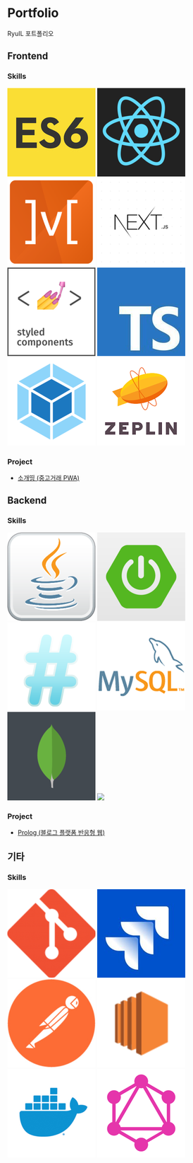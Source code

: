 # Portfolio
RyuIL 포트폴리오

## Frontend
### Skills
![ES6](./src/assets/img/ES6.jpg)
![React](./src/assets/img/react.png)
![Mobx](./src/assets/img/mobx.png)
![Next](./src/assets/img/nextjs.png)
![Styled-component](./src/assets/img/styled-components.png)
![Typescript](./src/assets/img/typeScript.jpg)
![webpack](./src/assets/img/webpack.png)
<img src="./src/assets/img/zeplin.png" width="200px">

### Project
* [소개띵 (중고거래 PWA)](https://github.com/RyuIL/sogaething-master)

## Backend
### Skills
![java](./src/assets/img/java.png)
![Springboot](./src/assets/img/springboot.png)
![](./src/assets/img/Expressjs.png)
![](./src/assets/img/mysql.png)
![](./src/assets/img/mongodb.png)
<img src="https://t1.daumcdn.net/cfile/tistory/211B43475865B4201E" width="200px">

### Project
* [Prolog (블로그 플랫폼 반응형 웹)](https://github.com/RyuIL/prolog-master)


## 기타
### Skills
![](./src/assets/img/git.png)
![](./src/assets/img/jira.jpg)
![](./src/assets/img/postman.png)
![](./src/assets/img/amazon-ec2.png)
![](./src/assets/img/docker.png)
![](./src/assets/img/graphql.png)
